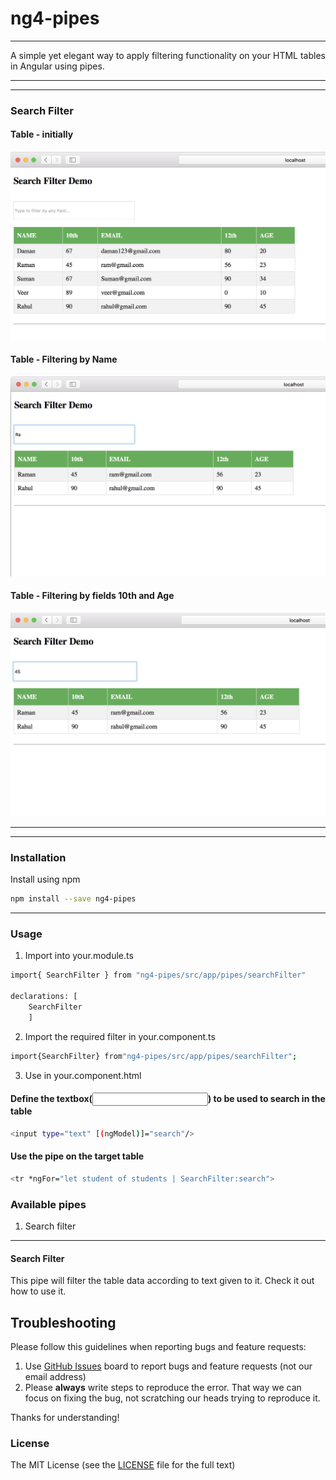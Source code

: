 # ng4-pipes
***
A simple yet elegant way to apply filtering functionality on your HTML tables in Angular using pipes.
***
___
### Search Filter
#### Table - initially
![alt text](https://github.com/soniabehal/ng4-pipes/blob/master/images/ng4-pipes1.PNG)

#### Table - Filtering by Name
![alt text](https://github.com/soniabehal/ng4-pipes/blob/master/images/ng4-pipes2.PNG)

#### Table - Filtering by fields 10th and Age
![alt text](https://github.com/soniabehal/ng4-pipes/blob/master/images/ng4-pipes3.PNG)
***
___
### Installation
Install using npm
```bash
npm install --save ng4-pipes
```
___

### Usage
1. Import into your.module.ts
```bash
import{ SearchFilter } from "ng4-pipes/src/app/pipes/searchFilter"

declarations: [ 
    SearchFilter 
    ]
```

2. Import the required filter in your.component.ts
```bash
import{SearchFilter} from"ng4-pipes/src/app/pipes/searchFilter";
```

3. Use in your.component.html
#### Define the textbox(<input type="text">) to be used to search in the table
```bash
<input type="text" [(ngModel)]="search"/>
```
#### Use the pipe on the target table
```bash
<tr *ngFor="let student of students | SearchFilter:search">
```

### Available pipes 
1. Search filter

***
#### Search Filter
This pipe will filter the table data according to text given to it. Check it out how to use it.


## Troubleshooting

Please follow this guidelines when reporting bugs and feature requests:

1. Use [GitHub Issues](https://github.com/valor-software/ng2-charts/issues) board to report bugs and feature requests (not our email address)
2. Please **always** write steps to reproduce the error. That way we can focus on fixing the bug, not scratching our heads trying to reproduce it.

Thanks for understanding!

### License

The MIT License (see the [LICENSE](https://github.com/valor-software/ng2-charts/blob/master/LICENSE) file for the full text)
